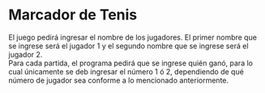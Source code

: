 # Marcador de Tenis

El juego pedirá ingresar el nombre de los jugadores.
El primer nombre que se ingrese será el jugador 1 y el segundo nombre que se ingrese será el jugador 2.<br>
Para cada partida, el programa pedirá que se ingrese quién ganó, para lo cual únicamente se deb ingresar el número 1 ó 2, dependiendo de qué número de jugador sea conforme a lo mencionado anteriormente.
